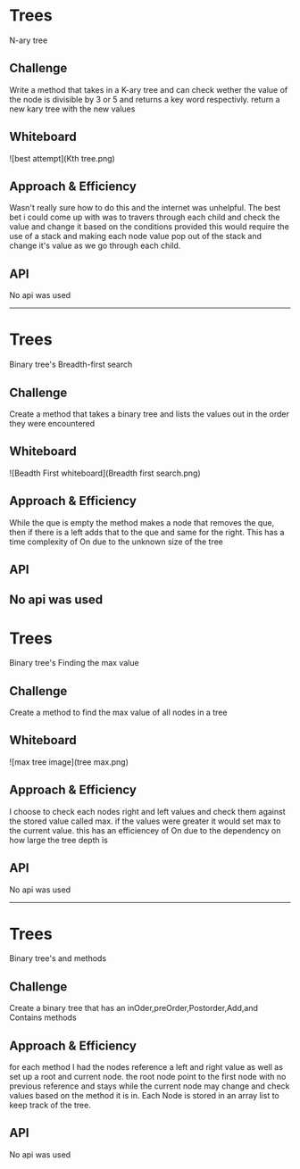 # Trees
N-ary tree

## Challenge
Write a method that takes in a K-ary tree and can check wether the value of the node is divisible by 3 or 5 and returns a key word respectivly. return a new kary tree with the new values

## Whiteboard

![best attempt](Kth tree.png)

## Approach & Efficiency
Wasn't really sure how to do this and the internet was unhelpful. The best bet i could come up with was to travers through each child and check the value and change it based on the conditions provided
this would require the use of a stack and making each node value pop out of the stack and change it's value as we go through each child.
## API
No api was used


-------------------------------------------------------------------------------------------------------------------------------------------------------------------------------------------------------------------------
# Trees
Binary tree's Breadth-first search

## Challenge
Create a method that takes a binary tree and lists the values out in the order they were encountered

## Whiteboard

![Beadth First whiteboard](Breadth first search.png)

## Approach & Efficiency
While the que is empty the method makes a node that removes the que, then if there is a left adds that to the que and same for the right. This has a time complexity of On due to the unknown size of the tree

## API
No api was used
-------------------------------------------------------------------------------------------------------------------------------------------------------------------------------------------------------------------------------------------------

# Trees
Binary tree's Finding the max value

## Challenge
Create a method to find the max value of all nodes in a tree

## Whiteboard

![max tree image](tree max.png)

## Approach & Efficiency
I choose to check each nodes right and left values and check them against the stored value called max. if the values were greater it would set max to the current value. this has an efficiencey of On due to the dependency on how large the tree depth is

## API
No api was used


----------------------------------------------------------------------------------------------------------------------------------------------------------------------------------------------------------------------------------------------------------------------
# Trees
Binary tree's and methods

## Challenge
Create a binary tree that has an inOder,preOrder,Postorder,Add,and Contains methods

## Approach & Efficiency
for each method I had the nodes reference a left and right value as well as set up a root and current node. the root node
point to the first node with no previous reference and stays while the current node may change and check values based on the
method it is in. Each Node is stored in an array list to keep track of the tree.
## API
No api was used

